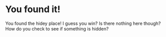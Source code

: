 # You found it!
You found the hidey place! I guess you win?
Is there nothing here though? How do you check to see if something is hidden?